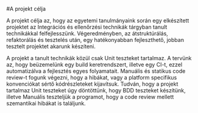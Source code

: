 #A projekt célja

A projekt célja az, hogy  az egyetemi tanulmányaink során egy elkészített projektet az Integrációs és ellenőrzési 
technikák tárgyban tanult technikákkal felfejlesszünk. Végeredményben, az átstruktúrálás, refaktorálás és tesztelés 
után, egy hatékonyabban fejleszthető, jobban tesztelt projektet akarunk készíteni.

A projekt a tanult technikák közül csak Unit teszteket tartalmaz. A tervünk az, hogy beüzemelünk egy build 
keretrendszert, illetve egy CI-t, ezzel automatizálva a fejlesztés egyes folyamatait. Manuális és statikus code review-t
fogunk végezni, hogy a hibákat, vagy a platform specifikus konvenciókat sértő kódrészleteket kijavítsuk. Tudván, hogy a 
projekt tartalmaz Unit teszteket úgy döntöttünk, hogy BDD teszteket készítünk, illetve Manuális teszteljük a programot, 
hogy a code review mellett szemantikai hibákat is találjunk.
